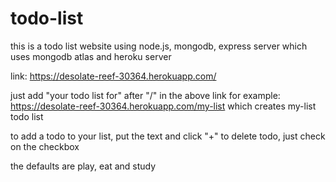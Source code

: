 # todo-list
this is a todo list website using node.js, mongodb, express server which uses mongodb atlas and heroku server

link: https://desolate-reef-30364.herokuapp.com/

just add "your todo list for" after "/" in the above link
for example: https://desolate-reef-30364.herokuapp.com/my-list which creates my-list todo list

to add a todo to your list, put the text and click "+"
to delete todo, just check on the checkbox

the defaults are play, eat and study
